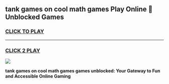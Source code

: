
## tank games on cool math games Play Online 👋 Unblocked Games
<h3>
<a href="https://news.freeplayer.one?title=tank_games_on_cool_math_games&ref=17CMG">CLICK TO PLAY</a></h3>
<hr>

<h3>
<a href="https://news.freeplayer.one?title=tank_games_on_cool_math_games&ref=17CMG">CLICK 2 PLAY</a>
  
</h3>

<a href="https://news.freeplayer.one?title=tank_games_on_cool_math_games&ref=17CMG/"><img src="https://clearcache.store/games.png"></a>


**tank games on cool math games games unblocked: Your Gateway to Fun and Accessible Online Gaming**
